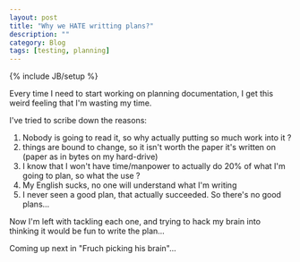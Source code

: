 ```yaml
---
layout: post
title: "Why we HATE writting plans?"
description: ""
category: Blog
tags: [testing, planning]
---
```

{% include JB/setup %}

Every time I need to start working on planning documentation, 
I get this weird feeling that I'm wasting my time.

I've tried to scribe down the reasons:
1. Nobody is going to read it, so why actually putting so much work into it ?
2. things are bound to change, so it isn't worth the paper it's written on (paper as in bytes on my hard-drive)
3. I know that I won't have time/manpower to actually do 20% of what I'm going to plan, so what the use ?
4. My English sucks, no one will understand what I'm writing
5. I never seen a good plan, that actually succeeded. So there's no good plans...

Now I'm left with tackling each one, and trying to hack my brain into thinking it would be fun to write the plan...

Coming up next in "Fruch picking his brain"...